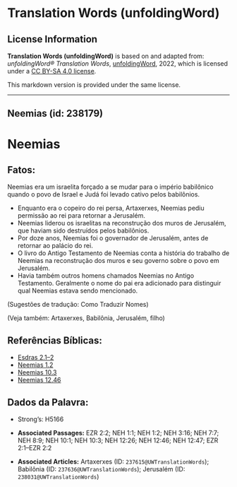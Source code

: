 # Translation Words (unfoldingWord)

## License Information

**Translation Words (unfoldingWord)** is based on and adapted from: _unfoldingWord® Translation Words_, [unfoldingWord](https://unfoldingword.org/utw), 2022, which is licensed under a [CC BY-SA 4.0 license](https://creativecommons.org/licenses/by-sa/4.0/legalcode.en).

This markdown version is provided under the same license.



--------------------------------

## Neemias (id: 238179)

Neemias
=======

Fatos:
------

Neemias era um israelita forçado a se mudar para o império babilônico quando o povo de Israel e Judá foi levado cativo pelos babilônios.

* Enquanto era o copeiro do rei persa, Artaxerxes, Neemias pediu permissão ao rei para retornar a Jerusalém.
* Neemias liderou os israelitas na reconstrução dos muros de Jerusalém, que haviam sido destruídos pelos babilônios.
* Por doze anos, Neemias foi o governador de Jerusalém, antes de retornar ao palácio do rei.
* O livro do Antigo Testamento de Neemias conta a história do trabalho de Neemias na reconstrução dos muros e seu governo sobre o povo em Jerusalém.
* Havia também outros homens chamados Neemias no Antigo Testamento. Geralmente o nome do pai era adicionado para distinguir qual Neemias estava sendo mencionado.

(Sugestões de tradução: Como Traduzir Nomes)

(Veja também: Artaxerxes, Babilônia, Jerusalém, filho)

Referências Bíblicas:
---------------------

* [Esdras 2\.1–2](https://ref.ly/Ezra2:1-Ezra2:2)
* [Neemias 1\.2](https://ref.ly/Neh1:2)
* [Neemias 10\.3](https://ref.ly/Neh10:3)
* [Neemias 12\.46](https://ref.ly/Neh12:46)

Dados da Palavra:
-----------------

* Strong’s: H5166

* **Associated Passages:** EZR 2:2; NEH 1:1; NEH 1:2; NEH 3:16; NEH 7:7; NEH 8:9; NEH 10:1; NEH 10:3; NEH 12:26; NEH 12:46; NEH 12:47; EZR 2:1–EZR 2:2
* **Associated Articles:** Artaxerxes (ID: `237615@UWTranslationWords`); Babilônia (ID: `237636@UWTranslationWords`); Jerusalém (ID: `238031@UWTranslationWords`)

